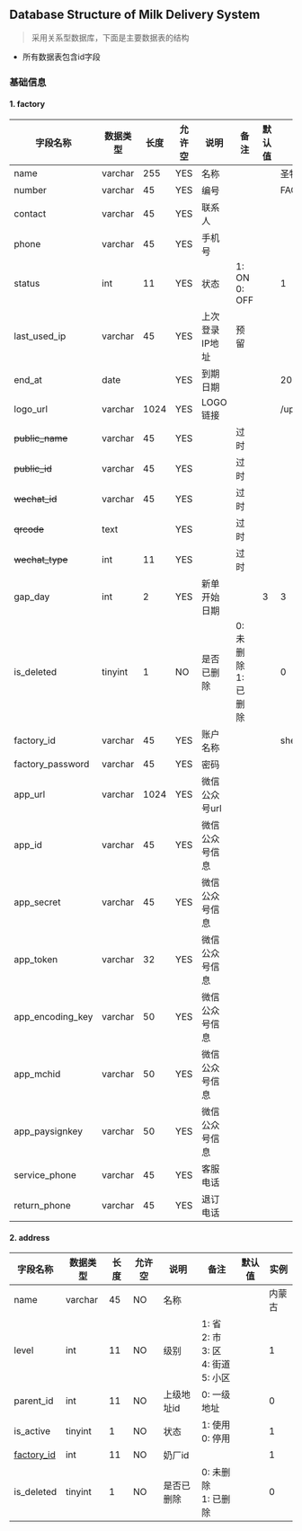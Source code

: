 ## Database Structure of Milk Delivery System

> 采用关系型数据库，下面是主要数据表的结构

* 所有数据表包含id字段

### 基础信息
<h4 id="1"> 1. factory </h4>

字段名称 | 数据类型 | 长度 | 允许空 | 说明 | 备注 | 默认值 | 实例
--- | ------- | ---- | --- | ----- | ---- | --- | ---
name | varchar | 255 | YES | 名称 | | | 圣牧高科
number | varchar | 45 | YES | 编号 | | | FAC1
contact | varchar | 45 | YES | 联系人 | | |
phone | varchar | 45 | YES | 手机号 | | |
status | int | 11 | YES | 状态 | 1: ON<br>0: OFF | | 1
last_used_ip | varchar | 45 | YES | 上次登录IP地址 | 预留 | |
end_at | date | | YES | 到期日期 | | | 2018-07-12
logo_url | varchar | 1024 | YES | LOGO链接 | | | /uploads/images/logo/***.jpg
~~public_name~~ | varchar | 45 | YES | | 过时 | | 
~~public_id~~ | varchar | 45 | YES | | 过时 | | 
~~wechat_id~~ | varchar | 45 | YES | | 过时 | | 
~~qrcode~~ | text | | YES | | 过时 | | 
~~wechat_type~~ | int | 11 | YES | | 过时 | | 
gap_day | int | 2 | YES | 新单开始日期 | | 3 | 3 
is_deleted | tinyint | 1 | NO | 是否已删除 | 0: 未删除<br>1: 已删除 | | 0 
factory_id | varchar | 45 | YES | 账户名称 | | | shengmu 
factory_password | varchar | 45 | YES | 密码 | | | 
app_url | varchar | 1024 | YES | 微信公众号url | | |
app_id | varchar | 45 | YES | 微信公众号信息 | | | 
app_secret | varchar | 45 | YES | 微信公众号信息 | | | 
app_token | varchar | 32 | YES | 微信公众号信息 | | | 
app_encoding_key | varchar | 50 | YES | 微信公众号信息 | | | 
app_mchid | varchar | 50 | YES | 微信公众号信息 | | | 
app_paysignkey | varchar | 50 | YES | 微信公众号信息 | | | 
service_phone | varchar | 45| YES | 客服电话 | | | 
return_phone | varchar | 45| YES | 退订电话 | | | 

#### 2. address

字段名称 | 数据类型 | 长度 | 允许空 | 说明 | 备注 | 默认值 | 实例
--- | ------- | ---- | --- | ----- | ---- | --- | ---
name | varchar | 45 | NO | 名称 | | | 内蒙古
level | int | 11 | NO | 级别 | 1: 省<br>2: 市<br>3: 区<br>4: 街道<br>5: 小区 | | 1
parent_id | int | 11 | NO | 上级地址id | 0: 一级地址 | | 0
is_active | tinyint | 1 | NO | 状态 | 1: 使用<br>0: 停用 | | 1
[factory_id](#1) | int | 11 | NO | 奶厂id | | | 1
is_deleted | tinyint | 1 | NO | 是否已删除 | 0: 未删除<br>1: 已删除 | | 0